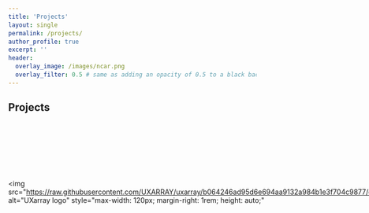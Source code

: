 ```yaml
---
title: 'Projects'
layout: single
permalink: /projects/
author_profile: true
excerpt: ''
header:
  overlay_image: /images/ncar.png
  overlay_filter: 0.5 # same as adding an opacity of 0.5 to a black background
---
```


## Projects

<div style="display: flex; align-items: center; margin-bottom: 2rem;">

  <!-- Logo -->
  <img
    src="https://raw.githubusercontent.com/UXARRAY/uxarray/b064246ad95d6e694aa9132a984b1e3f704c9877/docs/_static/images/logos/uxarray_logo_v_dark.svg"
    alt="UXarray logo"
    style="max-width: 120px; margin-right: 1rem; height: auto;"
  >

  <!-- Project details -->
  <div>
    <h3 style="margin-top: 0;">
      UXarray: Xarray extension for unstructured climate and global weather data analysis and visualization
    </h3>
    <p>
      <a href="https://github.com/UXARRAY/uxarray" target="_blank">View on GitHub →</a>
    </p>
  </div>

</div>

